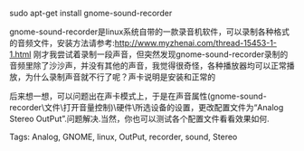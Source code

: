 sudo apt-get install gnome-sound-recorder

gnome-sound-recorder是linux系统自带的一款录音机软件，可以录制各种格式的音频文件，安装方法请参考:http://www.myzhenai.com/thread-15453-1-1.html
刚才我尝试着录制一段声音，但突然发现gnome-sound-recorder录制的音频里除了沙沙声，并没有其他的声音，我觉得很奇怪，各种播放器均可以正常播放，为什么录制声音就不行了呢？声卡说明是安装和正常的

后来想一想，可以问题出在声卡模式上，于是在声音属性(gnome-sound-recorder\文件\打开音量控制)\硬件\所选设备的设置，更改配置文件为“Analog Stereo OutPut”.问题解决.当然，你也可以测试各个配置文件看看效果如何.

Tags: Analog, GNOME, linux, OutPut, recorder, sound, Stereo

